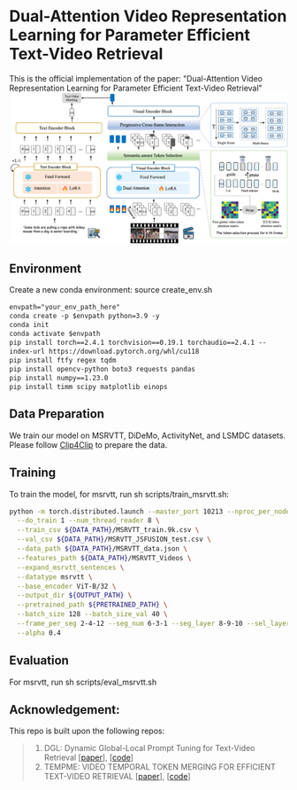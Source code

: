 # Dual-Attention Video Representation Learning for Parameter Efficient Text-Video Retrieval

This is the official implementation of the paper: "Dual-Attention Video Representation Learning for Parameter Efficient Text-Video Retrieval"
![framework](framework.png)

## Environment
Create a new conda environment: source create_env.sh

```
envpath="your_env_path_here"
conda create -p $envpath python=3.9 -y
conda init
conda activate $envpath
pip install torch==2.4.1 torchvision==0.19.1 torchaudio==2.4.1 --index-url https://download.pytorch.org/whl/cu118
pip install ftfy regex tqdm
pip install opencv-python boto3 requests pandas
pip install numpy==1.23.0
pip install timm scipy matplotlib einops
```
## Data Preparation
We train our model on MSRVTT, DiDeMo, ActivityNet, and LSMDC datasets. Please follow [Clip4Clip](https://github.com/ArrowLuo/CLIP4Clip) to prepare the data.

## Training
To train the model, for msrvtt, run sh scripts/train_msrvtt.sh:
```bash
python -m torch.distributed.launch --master_port 10213 --nproc_per_node=2 main.py \
  --do_train 1 --num_thread_reader 8 \
  --train_csv ${DATA_PATH}/MSRVTT_train.9k.csv \
  --val_csv ${DATA_PATH}/MSRVTT_JSFUSION_test.csv \
  --data_path ${DATA_PATH}/MSRVTT_data.json \
  --features_path ${DATA_PATH}/MSRVTT_Videos \
  --expand_msrvtt_sentences \
  --datatype msrvtt \
  --base_encoder ViT-B/32 \
  --output_dir ${OUTPUT_PATH} \
  --pretrained_path ${PRETRAINED_PATH} \
  --batch_size 128 --batch_size_val 40 \
  --frame_per_seg 2-4-12 --seg_num 6-3-1 --seg_layer 8-9-10 --sel_layer 6 \
  --alpha 0.4
```

## Evaluation
For msrvtt, run sh scripts/eval_msrvtt.sh

## Acknowledgement:
This repo is built upon the following repos:
> 1. DGL: Dynamic Global-Local Prompt Tuning for Text-Video Retrieval [[paper](https://arxiv.org/pdf/2401.10588)], [[code](https://github.com/knightyxp/DGL)]
> 2. TEMPME: VIDEO TEMPORAL TOKEN MERGING FOR
EFFICIENT TEXT-VIDEO RETRIEVAL [[paper](https://arxiv.org/pdf/2409.01156)], [[code](https://github.com/LunarShen/TempMe)]